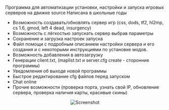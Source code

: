 Программа для автоматизации установки, настройки и запуска игровых серверов на движке source 
Написана в школьные годы

* Возможность создавать/обновлять сервер игр (css, dods, tf2, hl2mp, cs 1.6, gmod, left 4 dead, insurgency)
* Возможность с лёгкостью запускать сервер выбрав параметры 
* Сохранение и загрузка настроек запуска 
* Файл помощи с подробным описанием настройки сервера и его создания и с некоторыми инструкциями по установке модов. 
* Возможность добавления в автозагрузку 
* Генерации client.txt, (maplist.txt и server.cfg create - сторонние программы) 
* Уведомления об выходе новой программы 
* Быстрое редактирование cfg файлов перед запуском 
* Chat online 
* Прочие возможности (проверка порта, узнать свой IP, обновление сервера, проверка наличия карты, красивые скины) 

<center> 
 <img src='./SteamServerGames.jpg' alt='Screenshot'/>
</center>